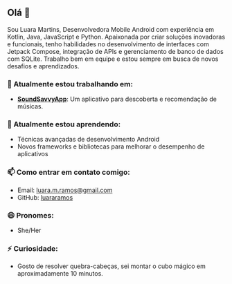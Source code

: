 ## Olá 👋

Sou Luara Martins, Desenvolvedora Mobile Android com experiência em Kotlin, Java, JavaScript e Python. Apaixonada por criar soluções inovadoras e funcionais, tenho habilidades no desenvolvimento de interfaces com Jetpack Compose, integração de APIs e gerenciamento de banco de dados com SQLite. Trabalho bem em equipe e estou sempre em busca de novos desafios e aprendizados.

### 🔭 Atualmente estou trabalhando em:
- **[SoundSavvyApp](https://github.com/luararamos/SoundSavvyApp)**: Um aplicativo para descoberta e recomendação de músicas.


### 🌱 Atualmente estou aprendendo:
- Técnicas avançadas de desenvolvimento Android
- Novos frameworks e bibliotecas para melhorar o desempenho de aplicativos

### 📫 Como entrar em contato comigo:
- Email: luara.m.ramos@gmail.com
- GitHub: [luararamos](https://github.com/luararamos)

### 😄 Pronomes:
- She/Her

### ⚡ Curiosidade:
- Gosto de resolver quebra-cabeças, sei montar o cubo mágico em aproximadamente 10 minutos.
